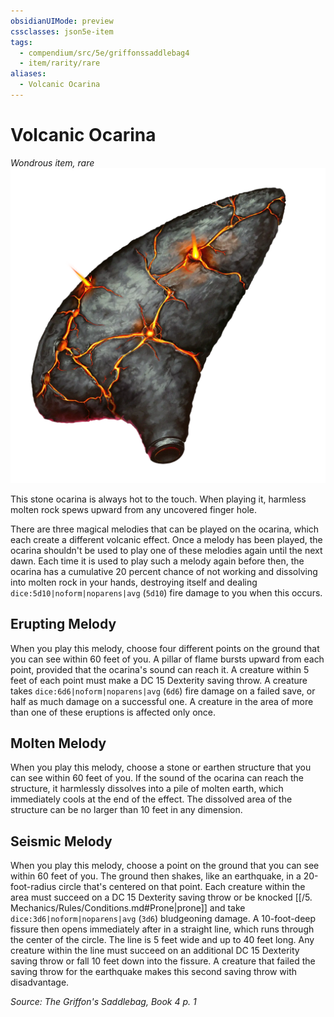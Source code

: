 ```yaml
---
obsidianUIMode: preview
cssclasses: json5e-item
tags:
  - compendium/src/5e/griffonssaddlebag4
  - item/rarity/rare
aliases:
  - Volcanic Ocarina
---
```

# Volcanic Ocarina
*Wondrous item, rare*  
![](https://raw.githubusercontent.com/TheGiddyLimit/homebrew-img/main/img/GriffonsSaddlebag4/Items/Volcanic-Ocarina.webp#right)  


This stone ocarina is always hot to the touch. When playing it, harmless molten rock spews upward from any uncovered finger hole.

There are three magical melodies that can be played on the ocarina, which each create a different volcanic effect. Once a melody has been played, the ocarina shouldn't be used to play one of these melodies again until the next dawn. Each time it is used to play such a melody again before then, the ocarina has a cumulative 20 percent chance of not working and dissolving into molten rock in your hands, destroying itself and dealing `dice:5d10|noform|noparens|avg` (`5d10`) fire damage to you when this occurs.

## Erupting Melody

When you play this melody, choose four different points on the ground that you can see within 60 feet of you. A pillar of flame bursts upward from each point, provided that the ocarina's sound can reach it. A creature within 5 feet of each point must make a DC 15 Dexterity saving throw. A creature takes `dice:6d6|noform|noparens|avg` (`6d6`) fire damage on a failed save, or half as much damage on a successful one. A creature in the area of more than one of these eruptions is affected only once.

## Molten Melody

When you play this melody, choose a stone or earthen structure that you can see within 60 feet of you. If the sound of the ocarina can reach the structure, it harmlessly dissolves into a pile of molten earth, which immediately cools at the end of the effect. The dissolved area of the structure can be no larger than 10 feet in any dimension.

## Seismic Melody

When you play this melody, choose a point on the ground that you can see within 60 feet of you. The ground then shakes, like an earthquake, in a 20-foot-radius circle that's centered on that point. Each creature within the area must succeed on a DC 15 Dexterity saving throw or be knocked [[/5. Mechanics/Rules/Conditions.md#Prone\|prone]] and take `dice:3d6|noform|noparens|avg` (`3d6`) bludgeoning damage. A 10-foot-deep fissure then opens immediately after in a straight line, which runs through the center of the circle. The line is 5 feet wide and up to 40 feet long. Any creature within the line must succeed on an additional DC 15 Dexterity saving throw or fall 10 feet down into the fissure. A creature that failed the saving throw for the earthquake makes this second saving throw with disadvantage.

*Source: The Griffon's Saddlebag, Book 4 p. 1*
